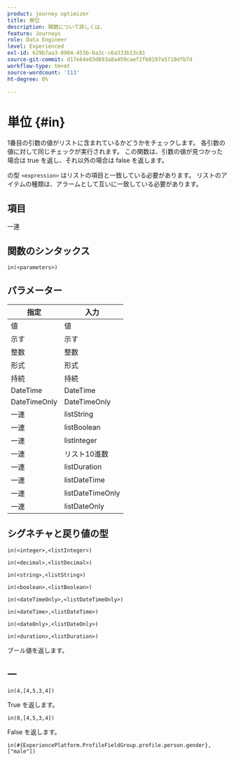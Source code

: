 ```yaml
---
product: journey optimizer
title: 単位
description: 関数について詳しくは、
feature: Journeys
role: Data Engineer
level: Experienced
exl-id: 629b7aa3-8904-453b-ba3c-c6a333b13c81
source-git-commit: d17e64e03d093a8a459caef2fb0197a5710dfb7d
workflow-type: tm+mt
source-wordcount: '113'
ht-degree: 0%

---
```


# 単位 {#in}

1番目の引数の値がリストに含まれているかどうかをチェックします。 各引数の値に対して同じチェックが実行されます。 この関数は、引数の値が見つかった場合は true を返し、それ以外の場合は false を返します。

の型 `<expression>` はリストの項目と一致している必要があります。 リストのアイテムの種類は、アラームとして互いに一致している必要があります。

## 項目

一連

## 関数のシンタックス

`in(<parameters>)`

## パラメーター

| 指定 | 入力 |
|-----------|------------------|
| 値 | 値 |
| 示す | 示す |
| 整数 | 整数 |
| 形式 | 形式 |
| 持続 | 持続 |
| DateTime | DateTime |
| DateTimeOnly | DateTimeOnly |
| 一連 | listString |
| 一連 | listBoolean |
| 一連 | listInteger |
| 一連 | リスト10進数 |
| 一連 | listDuration |
| 一連 | listDateTime |
| 一連 | listDateTimeOnly |
| 一連 | listDateOnly |

## シグネチャと戻り値の型

`in(<integer>,<listInteger>)`

`in(<decimal>,<listDecimal>)`

`in(<string>,<listString>)`

`in(<boolean>,<listBoolean>)`

`in(<dateTimeOnly>,<listDateTimeOnly>)`

`in(<dateTime>,<listDateTime>)`

`in(<dateOnly>,<listDateOnly>)`

`in(<duration>,<listDuration>)`

ブール値を返します。

## 一

`in(4,[4,5,3,4])`

True を返します。

`in(8,[4,5,3,4])`

False を返します。

`in(#{ExperiencePlatform.ProfileFieldGroup.profile.person.gender}, ["male"])`
